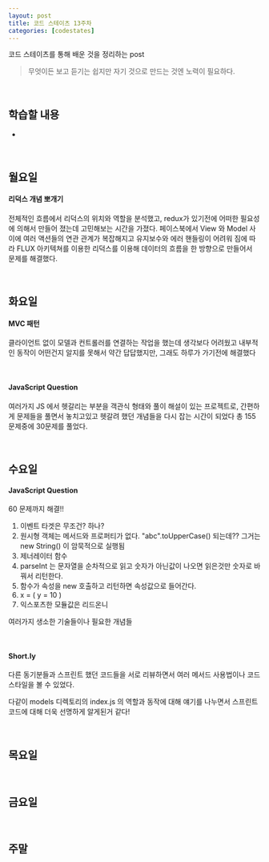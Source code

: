 ```yaml
---
layout: post
title: 코드 스테이츠 13주차
categories: [codestates]
---
```


코드 스테이츠를 통해 배운 것을 정리하는 post

> 무엇이든 보고 듣기는 쉽지만
> 자기 것으로 만드는 것엔 노력이 필요하다.

<br>

## 학습할 내용

- 

<br>

## 월요일

#### 리덕스 개념 뽀개기

전체적인 흐름에서 리덕스의 위치와 역할을 분석했고, redux가 있기전에 어떠한 필요성에 의해서 만들어 졌는데 고민해보는 시간을 가졌다. 페이스북에서 View 와 Model 사이에 여러 액션들의 연관 관계가 복잡해지고 유지보수와 에러 핸들링이 어려워 짐에 따라 FLUX 아키텍쳐를 이용한 리덕스를 이용해 데이터의 흐름을 한 방향으로 만들어서 문제를 해결했다.

<br>

## 화요일

#### MVC 패턴

클라이언트 없이 모델과 컨트롤러를 연결하는 작업을 했는데 생각보다 어려웠고 내부적인 동작이 어떤건지 알지를 못해서 약간 답답했지만, 그래도 하루가 가기전에 해결했다

<br>

#### JavaScript Question

여러가지 JS 에서 헷갈리는 부분을 객관식 형태와 풀이 해설이 있는 프로젝트로, 간편하게 문제들을 풀면서 놓치고있고 헷갈려 했던 개념들을 다시 잡는 시간이 되었다 총 155 문제중에 30문제를 풀었다.

<br>

## 수요일

#### JavaScript Question

60 문제까지 해결!!

1. 이벤트 타겟은 무조건? 하나?
2. 원시형 객체는 메서드와 프로퍼티가 없다. "abc".toUpperCase() 되는데?? 그거는 new String() 이 암묵적으로 실행됨
3. 제너레이터 함수
4. parseInt 는 문자열을 순차적으로 읽고 숫자가 아닌값이 나오면 읽은것만 숫자로 바꿔서 리턴한다.
5. 함수가 속성을 new 호출하고 리턴하면 속성값으로 들어간다.
6. x = ( y = 10 )
7. 익스포츠한 모듈값은 리드온니

여러가지 생소한 기술들이나 필요한 개념들

<br>

#### Short.ly

다른 동기분들과 스프린트 했던 코드들을 서로 리뷰하면서 여러 메서드 사용법이나 코드 스타일을 볼 수 있었다.

다같이 models 디렉토리의 index.js 의 역할과 동작에 대해 얘기를 나누면서 스프린트 코드에 대해 더욱 선명하게 알게된거 같다!

<br>

## 목요일

<br>

## 금요일

<br>

## 주말


